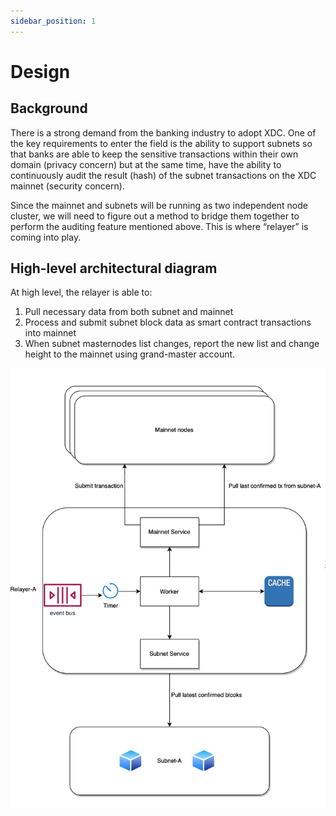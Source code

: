 ```yaml
---
sidebar_position: 1
---
```


# Design

## Background
There is a strong demand from the banking industry to adopt XDC. One of the key requirements to enter the field is the ability to support subnets so that banks are able to keep the sensitive transactions within their own domain (privacy concern) but at the same time, have the ability to continuously audit the result (hash) of the subnet transactions on the XDC mainnet (security concern).

Since the mainnet and subnets will be running as two independent node cluster, we will need to figure out a method to bridge them together to perform the auditing feature mentioned above. This is where “relayer” is coming into play.

## High-level architectural diagram
At high level, the relayer is able to:
1. Pull necessary data from both subnet and mainnet
2. Process and submit subnet block data as smart contract transactions into mainnet
3. When subnet masternodes list changes, report the new list and change height to the mainnet using grand-master account.

![architectural-diagram](relayer-diagram.jpg)
